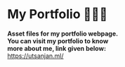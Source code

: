 # My Portfolio 🧑🏻‍💻

**Asset files for my portfolio webpage. <br>
You can visit my portfolio to know <br>
more about me, link given below:** <br>
https://utsanjan.ml/
